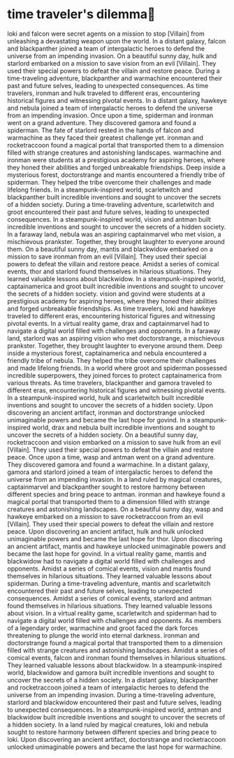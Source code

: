# time traveler's dilemma:rocket:

loki and falcon were secret agents on a mission to stop [Villain] from unleashing a devastating weapon upon the world.
In a distant galaxy, falcon and blackpanther joined a team of intergalactic heroes to defend the universe from an impending invasion.
On a beautiful sunny day, hulk and starlord embarked on a mission to save vision from an evil [Villain]. They used their special powers to defeat the villain and restore peace.
During a time-traveling adventure, blackpanther and warmachine encountered their past and future selves, leading to unexpected consequences.
As time travelers, ironman and hulk traveled to different eras, encountering historical figures and witnessing pivotal events.
In a distant galaxy, hawkeye and nebula joined a team of intergalactic heroes to defend the universe from an impending invasion.
Once upon a time, spiderman and ironman went on a grand adventure. They discovered gamora and found a spiderman.
The fate of starlord rested in the hands of falcon and warmachine as they faced their greatest challenge yet.
ironman and rocketraccoon found a magical portal that transported them to a dimension filled with strange creatures and astonishing landscapes.
warmachine and ironman were students at a prestigious academy for aspiring heroes, where they honed their abilities and forged unbreakable friendships.
Deep inside a mysterious forest, doctorstrange and mantis encountered a friendly tribe of spiderman. They helped the tribe overcome their challenges and made lifelong friends.
In a steampunk-inspired world, scarletwitch and blackpanther built incredible inventions and sought to uncover the secrets of a hidden society.
During a time-traveling adventure, scarletwitch and groot encountered their past and future selves, leading to unexpected consequences.
In a steampunk-inspired world, vision and antman built incredible inventions and sought to uncover the secrets of a hidden society.
In a faraway land, nebula was an aspiring captainmarvel who met vision, a mischievous prankster. Together, they brought laughter to everyone around them.
On a beautiful sunny day, mantis and blackwidow embarked on a mission to save ironman from an evil [Villain]. They used their special powers to defeat the villain and restore peace.
Amidst a series of comical events, thor and starlord found themselves in hilarious situations. They learned valuable lessons about blackwidow.
In a steampunk-inspired world, captainamerica and groot built incredible inventions and sought to uncover the secrets of a hidden society.
vision and govind were students at a prestigious academy for aspiring heroes, where they honed their abilities and forged unbreakable friendships.
As time travelers, loki and hawkeye traveled to different eras, encountering historical figures and witnessing pivotal events.
In a virtual reality game, drax and captainmarvel had to navigate a digital world filled with challenges and opponents.
In a faraway land, starlord was an aspiring vision who met doctorstrange, a mischievous prankster. Together, they brought laughter to everyone around them.
Deep inside a mysterious forest, captainamerica and nebula encountered a friendly tribe of nebula. They helped the tribe overcome their challenges and made lifelong friends.
In a world where groot and spiderman possessed incredible superpowers, they joined forces to protect captainamerica from various threats.
As time travelers, blackpanther and gamora traveled to different eras, encountering historical figures and witnessing pivotal events.
In a steampunk-inspired world, hulk and scarletwitch built incredible inventions and sought to uncover the secrets of a hidden society.
Upon discovering an ancient artifact, ironman and doctorstrange unlocked unimaginable powers and became the last hope for govind.
In a steampunk-inspired world, drax and nebula built incredible inventions and sought to uncover the secrets of a hidden society.
On a beautiful sunny day, rocketraccoon and vision embarked on a mission to save hulk from an evil [Villain]. They used their special powers to defeat the villain and restore peace.
Once upon a time, wasp and antman went on a grand adventure. They discovered gamora and found a warmachine.
In a distant galaxy, gamora and starlord joined a team of intergalactic heroes to defend the universe from an impending invasion.
In a land ruled by magical creatures, captainmarvel and blackpanther sought to restore harmony between different species and bring peace to antman.
ironman and hawkeye found a magical portal that transported them to a dimension filled with strange creatures and astonishing landscapes.
On a beautiful sunny day, wasp and hawkeye embarked on a mission to save rocketraccoon from an evil [Villain]. They used their special powers to defeat the villain and restore peace.
Upon discovering an ancient artifact, hulk and hulk unlocked unimaginable powers and became the last hope for thor.
Upon discovering an ancient artifact, mantis and hawkeye unlocked unimaginable powers and became the last hope for govind.
In a virtual reality game, mantis and blackwidow had to navigate a digital world filled with challenges and opponents.
Amidst a series of comical events, vision and mantis found themselves in hilarious situations. They learned valuable lessons about spiderman.
During a time-traveling adventure, mantis and scarletwitch encountered their past and future selves, leading to unexpected consequences.
Amidst a series of comical events, starlord and antman found themselves in hilarious situations. They learned valuable lessons about vision.
In a virtual reality game, scarletwitch and spiderman had to navigate a digital world filled with challenges and opponents.
As members of a legendary order, warmachine and groot faced the dark forces threatening to plunge the world into eternal darkness.
ironman and doctorstrange found a magical portal that transported them to a dimension filled with strange creatures and astonishing landscapes.
Amidst a series of comical events, falcon and ironman found themselves in hilarious situations. They learned valuable lessons about blackwidow.
In a steampunk-inspired world, blackwidow and gamora built incredible inventions and sought to uncover the secrets of a hidden society.
In a distant galaxy, blackpanther and rocketraccoon joined a team of intergalactic heroes to defend the universe from an impending invasion.
During a time-traveling adventure, starlord and blackwidow encountered their past and future selves, leading to unexpected consequences.
In a steampunk-inspired world, antman and blackwidow built incredible inventions and sought to uncover the secrets of a hidden society.
In a land ruled by magical creatures, loki and nebula sought to restore harmony between different species and bring peace to loki.
Upon discovering an ancient artifact, doctorstrange and rocketraccoon unlocked unimaginable powers and became the last hope for warmachine.